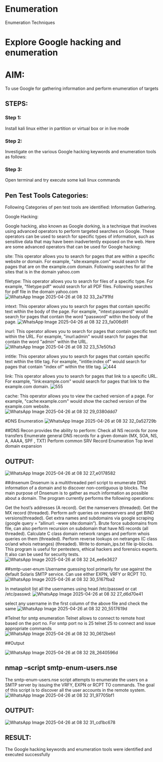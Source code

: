# Enumeration
Enumeration Techniques

# Explore Google hacking and enumeration 

# AIM:

To use Google for gathering information and perform enumeration of targets

## STEPS:

### Step 1:

Install kali linux either in partition or virtual box or in live mode

### Step 2:

Investigate on the various Google hacking keywords and enumeration tools as follows:


### Step 3:
Open terminal and try execute some kali linux commands

## Pen Test Tools Categories:  

Following Categories of pen test tools are identified:
Information Gathering.

Google Hacking:

Google hacking, also known as Google dorking, is a technique that involves using advanced operators to perform targeted searches on Google. These operators can be used to search for specific types of information, such as sensitive data that may have been inadvertently exposed on the web. Here are some advanced operators that can be used for Google hacking:

site: This operator allows you to search for pages that are within a specific website or domain. For example, "site:example.com" would search for pages that are on the example.com domain.
Following searches for all the sites that is in the domain yahoo.com


filetype: This operator allows you to search for files of a specific type. For example, "filetype:pdf" would search for all PDF files.
Following searches for pdf file in the domain yahoo.com
![WhatsApp Image 2025-04-26 at 08 32 33_2a71f1fd](https://github.com/user-attachments/assets/8aa569ab-f3eb-4afa-8eb4-a70e72176060)




intext: This operator allows you to search for pages that contain specific text within the body of the page. For example, "intext:password" would search for pages that contain the word "password" within the body of the page.
![WhatsApp Image 2025-04-26 at 08 32 23_fa006d91](https://github.com/user-attachments/assets/f1af0fb8-3b01-4d5f-913b-62b9b45f65a2)


inurl: This operator allows you to search for pages that contain specific text within the URL. For example, "inurl:admin" would search for pages that contain the word "admin" within the URL.
![WhatsApp Image 2025-04-26 at 08 32 23_57e50fa3](https://github.com/user-attachments/assets/ab2305b2-b5fa-4b07-86ac-104645a9e254)

intitle: This operator allows you to search for pages that contain specific text within the title tag. For example, "intitle:index of" would search for pages that contain "index of" within the title tag.
![444](https://github.com/user-attachments/assets/807f99a5-a0c3-4066-8bc8-5557340a2975)

link: This operator allows you to search for pages that link to a specific URL. For example, "link:example.com" would search for pages that link to the example.com domain.
![555](https://github.com/user-attachments/assets/093cafcd-974f-425d-8ca3-b6926c0161a9)

cache: This operator allows you to view the cached version of a page. For example, "cache:example.com" would show the cached version of the example.com website.
![WhatsApp Image 2025-04-26 at 08 32 29_0380ddd7](https://github.com/user-attachments/assets/edc411e8-dd79-47a1-8046-2f39802cf4a9)

 
#DNS Enumeration
![WhatsApp Image 2025-04-26 at 08 32 32_0a52729b](https://github.com/user-attachments/assets/d3b49a5c-10db-495f-ad87-7227d7aa5fd0)


##DNS Recon
provides the ability to perform:
Check all NS records for zone transfers
Enumerate general DNS records for a given domain (MX, SOA, NS, A, AAAA, SPF , TXT)
Perform common SRV Record Enumeration
Top level domain expansion
## OUTPUT:
![WhatsApp Image 2025-04-26 at 08 32 27_e0178582](https://github.com/user-attachments/assets/a3a6783a-2a4c-434f-9d61-a6d74ec427e9)







##dnsenum
Dnsenum is a multithreaded perl script to enumerate DNS information of a domain and to discover non-contiguous ip blocks. The main purpose of Dnsenum is to gather as much information as possible about a domain. The program currently performs the following operations:

Get the host’s addresses (A record).
Get the namservers (threaded).
Get the MX record (threaded).
Perform axfr queries on nameservers and get BIND versions(threaded).
Get extra names and subdomains via google scraping (google query = “allinurl: -www site:domain”).
Brute force subdomains from file, can also perform recursion on subdomain that have NS records (all threaded).
Calculate C class domain network ranges and perform whois queries on them (threaded).
Perform reverse lookups on netranges (C class or/and whois netranges) (threaded).
Write to domain_ips.txt file ip-blocks.
This program is useful for pentesters, ethical hackers and forensics experts. It also can be used for security tests.
![WhatsApp Image 2025-04-26 at 08 32 24_ee6e3627](https://github.com/user-attachments/assets/0c9443fd-8e48-4c1d-82fb-7a0eb9d40883)


##smtp-user-enum
Username guessing tool primarily for use against the default Solaris SMTP service. Can use either EXPN, VRFY or RCPT TO.
![WhatsApp Image 2025-04-26 at 08 32 30_5167fba2](https://github.com/user-attachments/assets/30f116d9-420c-4316-907a-4dce6f888bf9)


In metasploit list all the usernames using head /etc/passwd or cat /etc/passwd:
![WhatsApp Image 2025-04-26 at 08 32 27_d6d70e41](https://github.com/user-attachments/assets/8e7482f4-aa8e-403f-9a71-a28198629067)

select any username in the first column of the above file and check the same
![WhatsApp Image 2025-04-26 at 08 32 20_5517619d](https://github.com/user-attachments/assets/417fbd94-ca6c-41fb-9164-3a83703c79d7)


#Telnet for smtp enumeration
Telnet allows to connect to remote host based on the port no. For smtp port no is 25
telnet <host address> 25 to connect
and issue appropriate commands
 ![WhatsApp Image 2025-04-26 at 08 32 30_0612beb1](https://github.com/user-attachments/assets/286d90a2-2429-4125-bce3-3ee50130cd0e)
 
 ##Output
  
 ![WhatsApp Image 2025-04-26 at 08 32 28_2640596d](https://github.com/user-attachments/assets/66ff873f-f2f1-48be-aa5a-171f7bf1f9f8)
 

## nmap –script smtp-enum-users.nse <hostname>

The smtp-enum-users.nse script attempts to enumerate the users on a SMTP server by issuing the VRFY, EXPN or RCPT TO commands. The goal of this script is to discover all the user accounts in the remote system.
![WhatsApp Image 2025-04-26 at 08 32 31_97705bf1](https://github.com/user-attachments/assets/b5b70009-e9fd-4863-b8f8-e2b6652aed33)


## OUTPUT:

![WhatsApp Image 2025-04-26 at 08 32 31_cd1bc678](https://github.com/user-attachments/assets/81238996-5f4a-4936-a30b-c3ad85579f64)

## RESULT:
The Google hacking keywords and enumeration tools were identified and executed successfully

